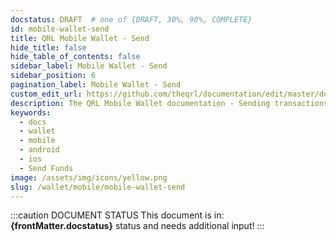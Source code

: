 ```yaml
---
docstatus: DRAFT  # one of {DRAFT, 30%, 90%, COMPLETE}
id: mobile-wallet-send
title: QRL Mobile Wallet - Send
hide_title: false
hide_table_of_contents: false
sidebar_label: Mobile Wallet - Send
sidebar_position: 6
pagination_label: Mobile Wallet - Send
custom_edit_url: https://github.com/theqrl/documentation/edit/master/docs/basics/what-is-qrl.md
description: The QRL Mobile Wallet documentation - Sending transactions using the Mobile Wallet
keywords:
  - docs
  - wallet
  - mobile
  - android
  - ios
  - Send Funds
image: /assets/img/icons/yellow.png
slug: /wallet/mobile/mobile-wallet-send
---
```


:::caution DOCUMENT STATUS 
<span>This document is in: <b>{frontMatter.docstatus}</b> status and needs additional input!</span>
:::